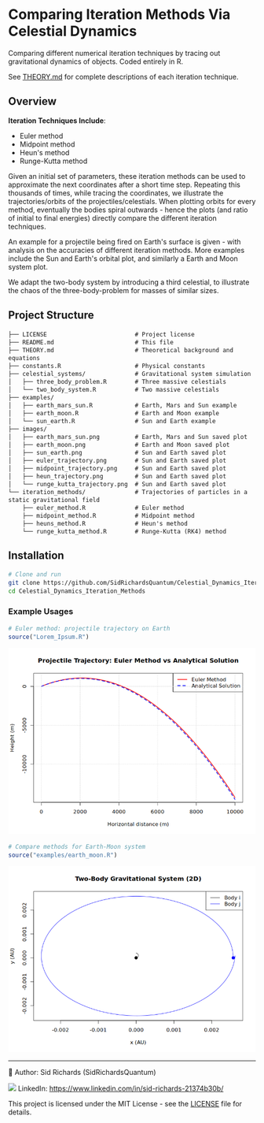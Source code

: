 # Comparing Iteration Methods Via Celestial Dynamics
Comparing different numerical iteration techniques by tracing out gravitational dynamics of objects.
Coded entirely in R.

See [THEORY.md](THEORY.md) for complete descriptions of each iteration technique.

## Overview

**Iteration Techniques Include**:
- Euler method
- Midpoint method
- Heun's method
- Runge-Kutta method

Given an initial set of parameters, these iteration methods can be used to approximate the next coordinates after a short time step.
Repeating this thousands of times, while tracing the coordinates, we illustrate the trajectories/orbits of the projectiles/celestials.
When plotting orbits for every method, eventually the bodies spiral outwards - hence the plots (and ratio of initial to final energies) directly compare the different iteration techniques.

An example for a projectile being fired on Earth's surface is given - with analysis on the accuracies of different iteration methods.
More examples include the Sun and Earth's orbital plot, and similarly a Earth and Moon system plot.

We adapt the two-body system by introducing a third celestial, to illustrate the chaos of the three-body-problem for masses of similar sizes.

## Project Structure

```
├── LICENSE                         # Project license
├── README.md                       # This file
├── THEORY.md                       # Theoretical background and equations
├── constants.R                     # Physical constants
├── celestial_systems/              # Gravitational system simulation
│   ├── three_body_problem.R        # Three massive celestials
│   └── two_body_system.R           # Two massive celestials
├── examples/
│   ├── earth_mars_sun.R            # Earth, Mars and Sun example
│   ├── earth_moon.R                # Earth and Moon example
│   └── sun_earth.R                 # Sun and Earth example
├── images/
│   ├── earth_mars_sun.png          # Earth, Mars and Sun saved plot
│   ├── earth_moon.png              # Earth and Moon saved plot
│   ├── sun_earth.png               # Sun and Earth saved plot
│   ├── euler_trajectory.png        # Sun and Earth saved plot
│   ├── midpoint_trajectory.png     # Sun and Earth saved plot
│   ├── heun_trajectory.png         # Sun and Earth saved plot
│   └── runge_kutta_trajectory.png  # Sun and Earth saved plot
└── iteration_methods/              # Trajectories of particles in a static gravitational field
    ├── euler_method.R              # Euler method
    ├── midpoint_method.R           # Midpoint method
    ├── heuns_method.R              # Heun's method
    └── runge_kutta_method.R        # Runge-Kutta (RK4) method
```

## Installation

```bash
# Clone and run
git clone https://github.com/SidRichardsQuantum/Celestial_Dynamics_Iteration_Methods.git
cd Celestial_Dynamics_Iteration_Methods
```

### Example Usages

```r
# Euler method: projectile trajectory on Earth
source("Lorem_Ipsum.R")
```

![Euler Method Trajectory](images/euler_trajectory.png)

```r
# Compare methods for Earth-Moon system
source("examples/earth_moon.R")
```

![Earth and Moon](images/earth_moon.png)

---

📘 Author: Sid Richards (SidRichardsQuantum)

<img src="https://cdn.jsdelivr.net/gh/devicons/devicon/icons/linkedin/linkedin-original.svg" width="20" /> LinkedIn: https://www.linkedin.com/in/sid-richards-21374b30b/

This project is licensed under the MIT License - see the [LICENSE](LICENSE) file for details.
